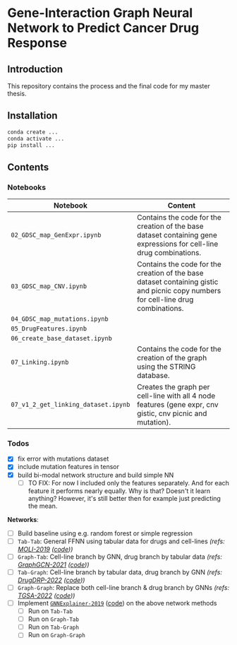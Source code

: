 # Gene-Interaction Graph Neural Network to Predict Cancer Drug Response

## Introduction
This repository contains the process and the final code for my master thesis.

## Installation

```bash
conda create ...
conda activate ...
pip install ...
```

## Contents
### Notebooks

| Notebook | Content |
| -------- | ------- |
| `02_GDSC_map_GenExpr.ipynb` | Contains the code for the creation of the base dataset containing gene expressions for cell-line drug combinations. |
| `03_GDSC_map_CNV.ipynb` | Contains the code for the creation of the base dataset containing gistic and picnic copy numbers for cell-line drug combinations. |
| `04_GDSC_map_mutations.ipynb` | |
| `05_DrugFeatures.ipynb` | |
| `06_create_base_dataset.ipynb` | |
| `07_Linking.ipynb` | Contains the code for the creation of the graph using the STRING database. |
| `07_v1_2_get_linking_dataset.ipynb` | Creates the graph per cell-line with all 4 node features (gene expr, cnv gistic, cnv picnic and mutation). | 

### Todos 

- [x] fix error with mutations dataset 
- [x] include mutation features in tensor
- [x] build bi-modal network structure and build simple NN
  - [ ] TO FIX: For now I included only the features separately. And for each feature it performs nearly equally. Why is that? Doesn't it learn anything? However, it's still better then for example just predicting the mean. 

__Networks__:

- [ ] Build baseline using e.g. random forest or simple regression
- [ ] `Tab-Tab`: General FFNN using tabular data for drugs and cell-lines _(refs: [MOLI-2019](https://academic.oup.com/bioinformatics/article/35/14/i501/5529255) ([code](https://github.com/hosseinshn/MOLI)))_
- [ ] `Graph-Tab`: Cell-line branch by GNN, drug branch by tabular data _(refs: [GraphGCN-2021]([file:///Users/cwoest/Downloads/mathematics-09-00772%20(7).pdf](https://www.mdpi.com/2227-7390/9/7/772/htm)) ([code](https://github.com/BML-cbnu/DrugGCN)))_
- [ ] `Tab-Graph`: Cell-line branch by tabular data, drug branch by GNN _(refs: [DrugDRP-2022](https://pubmed.ncbi.nlm.nih.gov/33606633/) ([code](https://github.com/hauldhut/GraphDRP)))_
- [ ] `Graph-Graph`: Replace both cell-line branch & drug branch by GNNs _(refs: [TGSA-2022](https://academic.oup.com/bioinformatics/article/38/2/461/6374919) ([code](https://github.com/violet-sto/TGSA)))_
- [ ] Implement [`GNNExplainer-2019`](https://arxiv.org/abs/1903.03894) ([code](https://github.com/RexYing/gnn-model-explainer)) on the above network methods
  - [ ] Run on `Tab-Tab`
  - [ ] Run on `Graph-Tab`
  - [ ] Run on `Tab-Graph`
  - [ ] Run on `Graph-Graph`